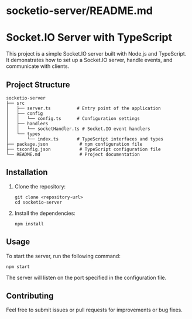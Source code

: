# socketio-server/README.md

# Socket.IO Server with TypeScript

This project is a simple Socket.IO server built with Node.js and TypeScript. It demonstrates how to set up a Socket.IO server, handle events, and communicate with clients.

## Project Structure

```
socketio-server
├── src
│   ├── server.ts          # Entry point of the application
│   ├── config
│   │   └── config.ts      # Configuration settings
│   ├── handlers
│   │   └── socketHandler.ts # Socket.IO event handlers
│   └── types
│       └── index.ts       # TypeScript interfaces and types
├── package.json            # npm configuration file
├── tsconfig.json           # TypeScript configuration file
└── README.md               # Project documentation
```

## Installation

1. Clone the repository:
   ```
   git clone <repository-url>
   cd socketio-server
   ```

2. Install the dependencies:
   ```
   npm install
   ```

## Usage

To start the server, run the following command:
```
npm start
```

The server will listen on the port specified in the configuration file.

## Contributing

Feel free to submit issues or pull requests for improvements or bug fixes.